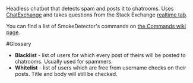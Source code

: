 Headless chatbot that detects spam and posts it to chatrooms. Uses [ChatExchange](https://github.com/Manishearth/ChatExchange) and takes questions from the Stack Exchange [realtime tab](http://stackexchange.com/questions?tab=realtime).

You can find a list of SmokeDetector's commands on [the Commands wiki page](https://github.com/Charcoal-SE/SmokeDetector/wiki/Commands).

#Glossary

- **Blacklist** - list of users for which every post of theirs will be posted to chatrooms. Usually used for spammers.
- **Whitelist** - list of users which are free from username checks on their posts. Title and body will still be checked.